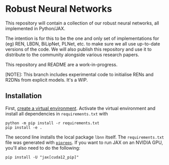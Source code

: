 # Robust Neural Networks

This repository will contain a collection of our robust neural networks, all implemented in Python/JAX. 

The intention is for this to be the one and only set of implementations for (eg) REN, LBDN, BiLipNet, PLNet, etc. to make sure we all use up-to-date versions of the code. We will also publish this repository and use it to distribute to the community alongside various research papers.

This repository and README are a work-in-progress.

[NOTE]: This branch includes experimental code to initialise RENs and R2DNs from explicit models. It's a WIP.

## Installation

First, [create a virtual environment](https://docs.python.org/3/library/venv.html). Activate the virtual environment and install all dependencies in `requirements.txt` with

    python -m pip install -r requirements.txt
    pip install -e .

The second line installs the local package `lbnn` itself. The `requirements.txt` file was generated with [`pipreqs`](https://github.com/bndr/pipreqs). If you want to run JAX on an NVIDIA GPU, you'll also need to do the following:

    pip install -U "jax[cuda12_pip]"

